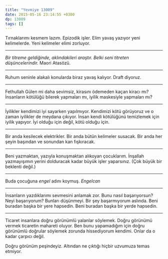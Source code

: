```yaml
---
title: "Yevmiye 13009"
date: 2015-05-16 23:14:55 +0300
dp: 13009
tags: []
---
```



Tırnaklarımı kesmem lazım. Epizodik işler. Elim yavaş yazıyor yeni
kelimelerde. Yeni kelimeler elimi zorluyor.

------

*Bir titreme geldiğinde, aklındakileri araştır. Belki seni titreten
düşüncelerindir.* Maori Atasözü.

------

Ruhum seninle alakalı konularda biraz yavaş kalıyor. Draft diyoruz.

------

Fethullah Gülen mi daha sevimsiz, kirasını ödemeden kaçan kiracı mı?
İnsanların kötülüğü bilerek yapmaları mı, iyilik maskesiyle yapmaları
mı?

------

İyilikler kendimizi iyi sayarken yapılmıyor. Kendimizi kötü görüyoruz
ve o zaman iyilikler de meydana çıkıyor. İnsan kendi kötülüğünü
temizlemek için iyilik yapıyor. İyi olduğu için değil, kötü olduğu
için.

------

Bir anda kesilecek elektrikler. Bir anda bütün kelimeler susacak. Bir
anda her şeyin başından ve sonundan kan fışkıracak.

------

Beni yazmaktan, yazıyla konuşmaktan alıkoyan çocuklarım. İnşallah
yazmayışımın yerini dolduracak kadar büyük işler yaparsınız. (Çok
büyük bir beklenti değil.)

------

Buda çocuğuna *engel* adını koymuş. *Engelcan*

------

İnsanların yazdıklarımı sevmesini anlamak zor. Bunu nasıl
başarıyorsun? Neyi başarıyorum? Bunları düşünmeyi. Bir şey
başarmıyorum aslında. Beni buradan başka bir yere hapsedin. Beni
buradan başka bir yerde hapsedin.

------

Ticaret insanlara doğru görünümlü yalanlar söylemek. Doğru görünümü
vermek ticaretin mahareti oluyor. Ben bunu yapamadığım için doğru
görünümlü doğrular söylemek zorunda hissediyorum kendimi. Onlar da o
kadar çarpıcı değil.

Doğru görünüm peşindeyiz. Altından ne çıktığı hiçbir uzvumuza temas
etmiyor.



